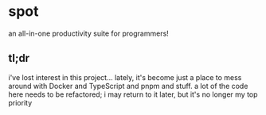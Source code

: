 # spot

an all-in-one productivity suite for programmers!

## tl;dr

i've lost interest in this project... lately, it's become just a place to mess around with Docker and TypeScript and pnpm and stuff. a lot of the code here needs to be refactored; i may return to it later, but it's no longer my top priority

